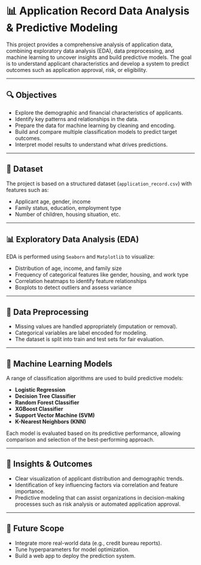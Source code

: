
# 📊 Application Record Data Analysis & Predictive Modeling

This project provides a comprehensive analysis of application data, combining exploratory data analysis (EDA), data preprocessing, and machine learning to uncover insights and build predictive models. The goal is to understand applicant characteristics and develop a system to predict outcomes such as application approval, risk, or eligibility.

---

## 🔍 Objectives
- Explore the demographic and financial characteristics of applicants.
- Identify key patterns and relationships in the data.
- Prepare the data for machine learning by cleaning and encoding.
- Build and compare multiple classification models to predict target outcomes.
- Interpret model results to understand what drives predictions.

---

## 📁 Dataset
The project is based on a structured dataset (`application_record.csv`) with features such as:
- Applicant age, gender, income
- Family status, education, employment type
- Number of children, housing situation, etc.

---

## 📊 Exploratory Data Analysis (EDA)
EDA is performed using `Seaborn` and `Matplotlib` to visualize:
- Distribution of age, income, and family size
- Frequency of categorical features like gender, housing, and work type
- Correlation heatmaps to identify feature relationships
- Boxplots to detect outliers and assess variance

---

## 🧹 Data Preprocessing
- Missing values are handled appropriately (imputation or removal).
- Categorical variables are label encoded for modeling.
- The dataset is split into train and test sets for fair evaluation.

---

## 🤖 Machine Learning Models
A range of classification algorithms are used to build predictive models:
- **Logistic Regression**
- **Decision Tree Classifier**
- **Random Forest Classifier**
- **XGBoost Classifier**
- **Support Vector Machine (SVM)**
- **K-Nearest Neighbors (KNN)**

Each model is evaluated based on its predictive performance, allowing comparison and selection of the best-performing approach.

---

## 📌 Insights & Outcomes
- Clear visualization of applicant distribution and demographic trends.
- Identification of key influencing factors via correlation and feature importance.
- Predictive modeling that can assist organizations in decision-making processes such as risk analysis or automated application approval.

---

## 🔗 Future Scope
- Integrate more real-world data (e.g., credit bureau reports).
- Tune hyperparameters for model optimization.
- Build a web app to deploy the prediction system.
